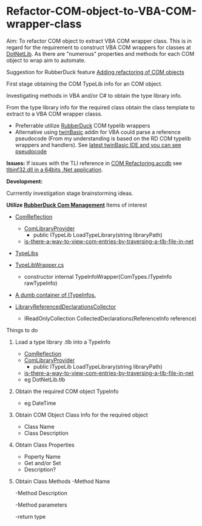 # Refactor-COM-object-to-VBA-COM-wrapper-class

Aim: To refactor COM object to extract VBA COM wrapper class.  This is in regard for the requirement to construct VBA COM wrappers for classes at [DotNetLib]( https://github.com/MarkJohnstoneGitHub/DotNetLib).  As there are "numerous" properties and methods for each COM object to wrap aim to automate.

Suggestion for RubberDuck feature [Adding refactoring of COM objects](https://github.com/rubberduck-vba/Rubberduck/discussions/6111)

First stage obtaining the COM TypeLib info for an COM object.

Investigating methods in VBA and/or C# to obtain the type library info.

From the type library info for the required class obtain the class template to extract to a VBA COM wrapper classs.

- Preferrable utilize [RubberDuck](https://github.com/rubberduck-vba/Rubberduck) COM typelib wrappers
- Alternative using [twinBasic](https://github.com/twinbasic/twinbasic) addin for VBA could parse a reference pseudocode (From my understanding is based on the RD COM typelib wrappers and handlers). See [latest twinBasic IDE and you can see pseudocode](https://github.com/rubberduck-vba/Rubberduck/discussions/6111#discussioncomment-6041980)

**Issues:**
If issues with the TLI reference in [COM Refactoring.accdb](https://github.com/MarkJohnstoneGitHub/Refactor-COM-object-to-VBA-COM-wrapper-class/blob/main/COM%20Refactoring.accdb) see [tlbinf32.dll in a 64bits .Net application](https://stackoverflow.com/questions/42569377/tlbinf32-dll-in-a-64bits-net-application/42581513#42581513).


**Development:**

Currrently investigation stage brainstorming ideas.

**Utilize [RubberDuck Com Management](https://github.com/rubberduck-vba/Rubberduck](https://github.com/rubberduck-vba/Rubberduck/tree/next/Rubberduck.VBEEditor/ComManagement))**
Items of interest

- [ComReflection](https://github.com/rubberduck-vba/Rubberduck/tree/next/Rubberduck.Parsing/ComReflection)
    - [ComLibraryProvider](https://github.com/rubberduck-vba/Rubberduck/blob/next/Rubberduck.Parsing/ComReflection/ComLibraryProvider.cs)
        - public ITypeLib LoadTypeLibrary(string libraryPath)
    - [is-there-a-way-to-view-com-entries-by-traversing-a-tlb-file-in-net](https://stackoverflow.com/questions/43875454/is-there-a-way-to-view-com-entries-by-traversing-a-tlb-file-in-net) 

- [TypeLibs](https://github.com/rubberduck-vba/Rubberduck/tree/next/Rubberduck.VBEEditor/ComManagement/TypeLibs)

- [TypeLibWrapper.cs](https://github.com/rubberduck-vba/Rubberduck/blob/next/Rubberduck.VBEEditor/ComManagement/TypeLibs/TypeLibWrapper.cs)
    - constructor  internal TypeInfoWrapper(ComTypes.ITypeInfo rawTypeInfo)

- [A dumb container of ITypeInfos.](https://github.com/rubberduck-vba/Rubberduck/blob/next/Rubberduck.VBEEditor/ComManagement/TypeLibs/Utility/SimpleCustomTypeLibrary.cs)

- [LibraryReferencedDeclarationsCollector](https://github.com/rubberduck-vba/Rubberduck/blob/next/Rubberduck.Parsing/ComReflection/LibraryReferencedDeclarationsCollector.cs)
  - IReadOnlyCollection<Declaration> CollectedDeclarations(ReferenceInfo reference)


Things to do

1) Load a type library .tlb into a TypeInfo
    - [ComReflection](https://github.com/rubberduck-vba/Rubberduck/tree/next/Rubberduck.Parsing/ComReflection)
    - [ComLibraryProvider](https://github.com/rubberduck-vba/Rubberduck/blob/next/Rubberduck.Parsing/ComReflection/ComLibraryProvider.cs)
        - public ITypeLib LoadTypeLibrary(string libraryPath)
    - [is-there-a-way-to-view-com-entries-by-traversing-a-tlb-file-in-net](https://stackoverflow.com/questions/43875454/is-there-a-way-to-view-com-entries-by-traversing-a-tlb-file-in-net) 
    - eg DotNetLib.tlb
2) Obtain the required COM object TypeInfo
    - eg DateTime
3) Obtain COM Object Class Info for the required object
    - Class Name
    - Class Description
 4) Obtain Class Properties
    - Poperty Name
    - Get and/or Set
    - Description?
 5) Obtain Class Methods
    -Method Name
    
    -Method Description
    
    -Method parameters
    
    -return type
    
    
    

